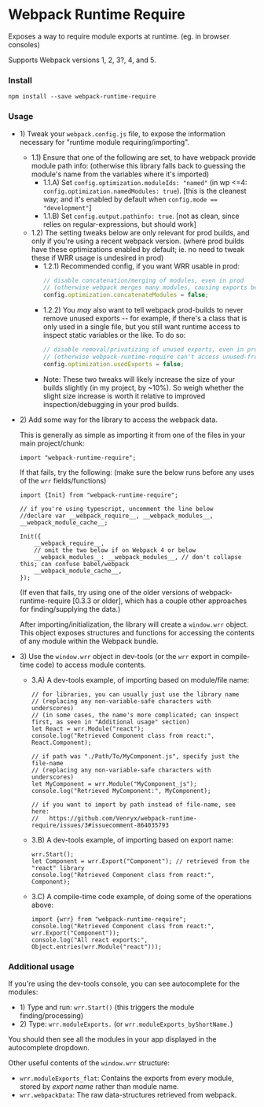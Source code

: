 # Webpack Runtime Require

Exposes a way to require module exports at runtime. (eg. in browser consoles)

Supports Webpack versions 1, 2, 3?, 4, and 5.

### Install

```
npm install --save webpack-runtime-require
```

### Usage

* 1\) Tweak your `webpack.config.js` file, to expose the information necessary for "runtime module requiring/importing".
	* 1.1\) Ensure that one of the following are set, to have webpack provide module path info: (otherwise this library falls back to guessing the module's name from the variables where it's imported)
		* 1.1.A) Set `config.optimization.moduleIds: "named"` (in wp <=4: `config.optimization.namedModules: true`). [this is the cleanest way; and it's enabled by default when `config.mode == "development"`]
		* 1.1.B) Set `config.output.pathinfo: true`. [not as clean, since relies on regular-expressions, but should work]
	* 1.2\) The setting tweaks below are only relevant for prod builds, and only if you're using a recent webpack version. (where prod builds have these optimizations enabled by default; ie. no need to tweak these if WRR usage is undesired in prod)
		* 1.2.1\) Recommended config, if you want WRR usable in prod:
			```js
			// disable concatenation/merging of modules, even in prod
			// (otherwise webpack merges many modules, causing exports between them to be removed/privatized)
			config.optimization.concatenateModules = false;
			```
		* 1.2.2\) You *may* also want to tell webpack prod-builds to never remove unused exports -- for example, if there's a class that is only used in a single file, but you still want runtime access to inspect static variables or the like. To do so:
			```js
			// disable removal/privatizing of unused exports, even in prod
			// (otherwise webpack-runtime-require can't access unused-from-other-module exports)
			config.optimization.usedExports = false;
			```
		* Note: These two tweaks will likely increase the size of your builds slightly (in my project, by ~10%). So weigh whether the slight size increase is worth it relative to improved inspection/debugging in your prod builds.

* 2\) Add some way for the library to access the webpack data.

	This is generally as simple as importing it from one of the files in your main project/chunk:
	```
	import "webpack-runtime-require";
	```
	If that fails, try the following: (make sure the below runs before any uses of the `wrr` fields/functions)
	```
	import {Init} from "webpack-runtime-require";

	// if you're using typescript, uncomment the line below
	//declare var __webpack_require__, __webpack_modules__, __webpack_module_cache__;

	Init({
		__webpack_require__,
		// omit the two below if on Webpack 4 or below
		__webpack_modules__: __webpack_modules__, // don't collapse this; can confuse babel/webpack
		__webpack_module_cache__,
	});
	```
	(If even that fails, try using one of the older versions of webpack-runtime-require [0.3.3 or older], which has a couple other approaches for finding/supplying the data.)

	After importing/initialization, the library will create a `window.wrr` object. This object exposes structures and functions for accessing the contents of any module within the Webpack bundle.

* 3\) Use the `window.wrr` object in dev-tools (or the `wrr` export in compile-time code) to access module contents.
	* 3.A\) A dev-tools example, of importing based on module/file name:
		```
		// for libraries, you can usually just use the library name
		// (replacing any non-variable-safe characters with underscores)
		// (in some cases, the name's more complicated; can inspect first, as seen in "Additional usage" section)
		let React = wrr.Module("react");
		console.log("Retrieved Component class from react:", React.Component);

		// if path was "./Path/To/MyComponent.js", specify just the file-name
		// (replacing any non-variable-safe characters with underscores)
		let MyComponent = wrr.Module("MyComponent_js");
		console.log("Retrieved MyComponent:", MyComponent);

		// if you want to import by path instead of file-name, see here:
		//   https://github.com/Venryx/webpack-runtime-require/issues/3#issuecomment-864035793
		```
	* 3.B\) A dev-tools example, of importing based on export name:
		```
		wrr.Start();
		let Component = wrr.Export("Component"); // retrieved from the "react" library
		console.log("Retrieved Component class from react:", Component);
		```
	* 3.C\) A compile-time code example, of doing some of the operations above:
		```
		import {wrr} from "webpack-runtime-require";
		console.log("Retrieved Component class from react:", wrr.Export("Component"));
		console.log("All react exports:", Object.entries(wrr.Module("react")));
		```

### Additional usage

If you're using the dev-tools console, you can see autocomplete for the modules:

* 1\) Type and run: `wrr.Start()` (this triggers the module finding/processing)
* 2\) Type: `wrr.moduleExports.` (or `wrr.moduleExports_byShortName.`)

You should then see all the modules in your app displayed in the autocomplete dropdown.

Other useful contents of the `window.wrr` structure:
* `wrr.moduleExports_flat`: Contains the exports from every module, stored by *export name* rather than module name.
* `wrr.webpackData`: The raw data-structures retrieved from webpack.